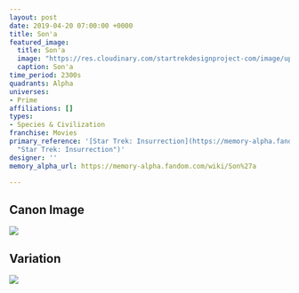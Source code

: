 ```yaml
---
layout: post
date: 2019-04-20 07:00:00 +0000
title: Son'a
featured_image:
  title: Son'a
  image: "https://res.cloudinary.com/startrekdesignproject-com/image/upload/v1555801250/Sona.png"
  caption: Son'a
time_period: 2300s
quadrants: Alpha
universes:
- Prime
affiliations: []
types:
- Species & Civilization
franchise: Movies
primary_reference: '[Star Trek: Insurrection](https://memory-alpha.fandom.com/wiki/Star_Trek:_Insurrection
  "Star Trek: Insurrection")'
designer: ''
memory_alpha_url: https://memory-alpha.fandom.com/wiki/Son%27a

---
```

## Canon Image

![](https://res.cloudinary.com/startrekdesignproject-com/image/upload/v1555801250/Sona1.jpg)

## Variation

![](https://res.cloudinary.com/startrekdesignproject-com/image/upload/v1555801250/SonaVar.jpg)